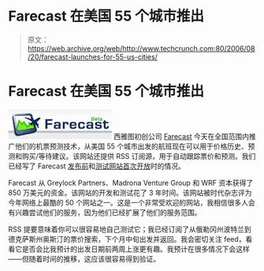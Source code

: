 # Farecast 在美国 55 个城市推出 

> 原文：<https://web.archive.org/web/http://www.techcrunch.com:80/2006/08/20/farecast-launches-for-55-us-cities/>

# Farecast 在美国 55 个城市推出

[![](img/230bf6944ae5e03c5ad7390131853aab.png)](https://web.archive.org/web/20221003214948/http://www.farecast.com/) 西雅图初创公司 [Farecast](https://web.archive.org/web/20221003214948/http://www.farecast.com/) 今天在全国范围内推广他们的机票预测技术，从美国 55 个城市出发的航班现在可以用于价格历史、预测和购买/等待建议。该网站还提供 RSS 订阅源，用于自动跟踪票价和预测。我们已经写了 Farecast [发布前](https://web.archive.org/web/20221003214948/http://www.beta.techcrunch.com/2006/05/26/use-farecast-to-find-flight-deals-or-just-fly-southwest/)和[测试网站首次开放](https://web.archive.org/web/20221003214948/http://www.beta.techcrunch.com/2006/06/26/farecast-airfare-prediction-engine-opens-public-beta-today/)时的情况。

Farecast 从 Greylock Partners、Madrona Venture Group 和 WRF 资本获得了 850 万美元的资金。该网站的开发和测试花了 3 年时间。该网站被时代杂志评为今年网络上最酷的 50 个网站之一。这是一个非常受欢迎的网站，我相信很多人会有兴趣尝试他们的服务，因为他们已经扩展了他们的服务范围。

RSS 提要意味着你可以很容易地自己测试它；我已经订阅了从俄勒冈州波特兰到德克萨斯州奥斯汀的票价搜索，下个月中旬出发并返回。我会密切关注 feed，看看它是否会比我预计的出发日期前两周上涨更有趣。我预计在很多情况下会这样——但随着时间的推移，这应该很容易得到验证。